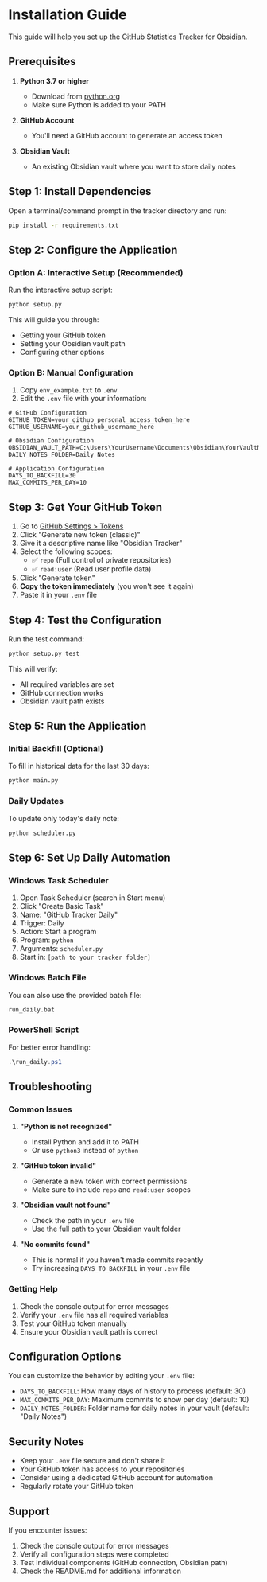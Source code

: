 # Installation Guide

This guide will help you set up the GitHub Statistics Tracker for Obsidian.

## Prerequisites

1. **Python 3.7 or higher**
   - Download from [python.org](https://python.org)
   - Make sure Python is added to your PATH

2. **GitHub Account**
   - You'll need a GitHub account to generate an access token

3. **Obsidian Vault**
   - An existing Obsidian vault where you want to store daily notes

## Step 1: Install Dependencies

Open a terminal/command prompt in the tracker directory and run:

```bash
pip install -r requirements.txt
```

## Step 2: Configure the Application

### Option A: Interactive Setup (Recommended)

Run the interactive setup script:

```bash
python setup.py
```

This will guide you through:
- Getting your GitHub token
- Setting your Obsidian vault path
- Configuring other options

### Option B: Manual Configuration

1. Copy `env_example.txt` to `.env`
2. Edit the `.env` file with your information:

```env
# GitHub Configuration
GITHUB_TOKEN=your_github_personal_access_token_here
GITHUB_USERNAME=your_github_username_here

# Obsidian Configuration
OBSIDIAN_VAULT_PATH=C:\Users\YourUsername\Documents\Obsidian\YourVaultName
DAILY_NOTES_FOLDER=Daily Notes

# Application Configuration
DAYS_TO_BACKFILL=30
MAX_COMMITS_PER_DAY=10
```

## Step 3: Get Your GitHub Token

1. Go to [GitHub Settings > Tokens](https://github.com/settings/tokens)
2. Click "Generate new token (classic)"
3. Give it a descriptive name like "Obsidian Tracker"
4. Select the following scopes:
   - ✅ `repo` (Full control of private repositories)
   - ✅ `read:user` (Read user profile data)
5. Click "Generate token"
6. **Copy the token immediately** (you won't see it again)
7. Paste it in your `.env` file

## Step 4: Test the Configuration

Run the test command:

```bash
python setup.py test
```

This will verify:
- All required variables are set
- GitHub connection works
- Obsidian vault path exists

## Step 5: Run the Application

### Initial Backfill (Optional)

To fill in historical data for the last 30 days:

```bash
python main.py
```

### Daily Updates

To update only today's daily note:

```bash
python scheduler.py
```

## Step 6: Set Up Daily Automation

### Windows Task Scheduler

1. Open Task Scheduler (search in Start menu)
2. Click "Create Basic Task"
3. Name: "GitHub Tracker Daily"
4. Trigger: Daily
5. Action: Start a program
6. Program: `python`
7. Arguments: `scheduler.py`
8. Start in: `[path to your tracker folder]`

### Windows Batch File

You can also use the provided batch file:

```bash
run_daily.bat
```

### PowerShell Script

For better error handling:

```powershell
.\run_daily.ps1
```

## Troubleshooting

### Common Issues

1. **"Python is not recognized"**
   - Install Python and add it to PATH
   - Or use `python3` instead of `python`

2. **"GitHub token invalid"**
   - Generate a new token with correct permissions
   - Make sure to include `repo` and `read:user` scopes

3. **"Obsidian vault not found"**
   - Check the path in your `.env` file
   - Use the full path to your Obsidian vault folder

4. **"No commits found"**
   - This is normal if you haven't made commits recently
   - Try increasing `DAYS_TO_BACKFILL` in your `.env` file

### Getting Help

1. Check the console output for error messages
2. Verify your `.env` file has all required variables
3. Test your GitHub token manually
4. Ensure your Obsidian vault path is correct

## Configuration Options

You can customize the behavior by editing your `.env` file:

- `DAYS_TO_BACKFILL`: How many days of history to process (default: 30)
- `MAX_COMMITS_PER_DAY`: Maximum commits to show per day (default: 10)
- `DAILY_NOTES_FOLDER`: Folder name for daily notes in your vault (default: "Daily Notes")

## Security Notes

- Keep your `.env` file secure and don't share it
- Your GitHub token has access to your repositories
- Consider using a dedicated GitHub account for automation
- Regularly rotate your GitHub token

## Support

If you encounter issues:

1. Check the console output for error messages
2. Verify all configuration steps were completed
3. Test individual components (GitHub connection, Obsidian path)
4. Check the README.md for additional information 